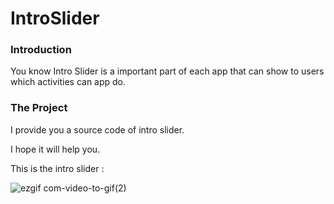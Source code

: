 # IntroSlider
### Introduction
You know Intro Slider is a important part of each app that can show to users which activities can app do.

### The Project 
I provide you a source code of intro slider.

I hope it will help you.

This is the intro slider :

![ezgif com-video-to-gif(2)](https://user-images.githubusercontent.com/64190439/97607633-7b05f700-1a26-11eb-8078-55458caa7631.gif)
